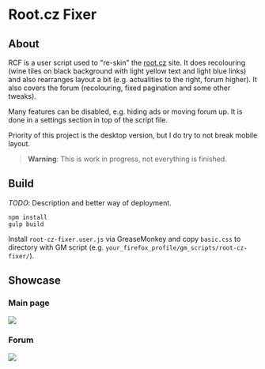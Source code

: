 # Root.cz Fixer

## About

RCF is a user script used to "re-skin" the [root.cz](http://root.cz) site.
It does recolouring (wine tiles on black background with light yellow text and light blue links) and also rearranges layout a bit (e.g. actualities to the right, forum higher). It also covers the forum (recolouring, fixed pagination and some other tweaks).

Many features can be disabled, e.g. hiding ads or moving forum up. It is done in a settings section in top of the script file.

Priority of this project is the desktop version, but I do try to not break mobile layout.

> **Warning**: This is work in progress, not everything is finished.

## Build

*TODO*: Description and better way of deployment.

```
npm install
gulp build
```
Install `root-cz-fixer.user.js` via GreaseMonkey and copy `basic.css` to directory with GM script (e.g. `your_firefox_profile/gm_scripts/root-cz-fixer/`).

## Showcase

### Main page
![](http://i.imgur.com/JLFQv1v.png)

### Forum
![](http://i.imgur.com/ktf7dqP.png)
